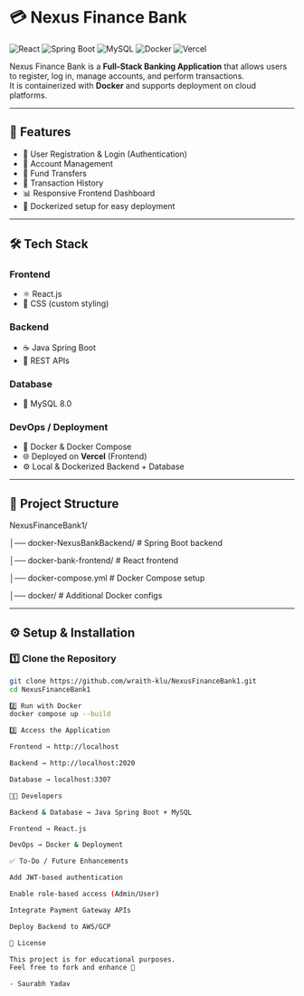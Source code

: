 # 💳 Nexus Finance Bank

![React](https://img.shields.io/badge/Frontend-React-blue?logo=react)
![Spring Boot](https://img.shields.io/badge/Backend-SpringBoot-green?logo=springboot)
![MySQL](https://img.shields.io/badge/Database-MySQL-blue?logo=mysql)
![Docker](https://img.shields.io/badge/DevOps-Docker-blue?logo=docker)
![Vercel](https://img.shields.io/badge/Deployed-Vercel-black?logo=vercel)

Nexus Finance Bank is a **Full-Stack Banking Application** that allows users to register, log in, manage accounts, and perform transactions.  
It is containerized with **Docker** and supports deployment on cloud platforms.

---

## 🚀 Features
- 🔐 User Registration & Login (Authentication)
- 🏦 Account Management
- 💸 Fund Transfers
- 📜 Transaction History
- 📊 Responsive Frontend Dashboard
- 🐳 Dockerized setup for easy deployment

---

## 🛠️ Tech Stack

### Frontend
- ⚛️ React.js
- 🎨 CSS (custom styling)

### Backend
- ☕ Java Spring Boot
- 🔗 REST APIs

### Database
- 🐬 MySQL 8.0

### DevOps / Deployment
- 🐳 Docker & Docker Compose
- 🌐 Deployed on **Vercel** (Frontend)
- ⚙️ Local & Dockerized Backend + Database

---

## 📂 Project Structure

NexusFinanceBank1/

│── docker-NexusBankBackend/ # Spring Boot backend

│── docker-bank-frontend/ # React frontend

│── docker-compose.yml # Docker Compose setup

│── docker/ # Additional Docker configs

---

## ⚙️ Setup & Installation

### 1️⃣ Clone the Repository
```bash
git clone https://github.com/wraith-klu/NexusFinanceBank1.git
cd NexusFinanceBank1

2️⃣ Run with Docker
docker compose up --build

3️⃣ Access the Application

Frontend → http://localhost

Backend → http://localhost:2020

Database → localhost:3307

🧑‍💻 Developers

Backend & Database → Java Spring Boot + MySQL

Frontend → React.js

DevOps → Docker & Deployment

✅ To-Do / Future Enhancements

Add JWT-based authentication

Enable role-based access (Admin/User)

Integrate Payment Gateway APIs

Deploy Backend to AWS/GCP

📜 License

This project is for educational purposes.
Feel free to fork and enhance 🚀

- Saurabh Yadav
